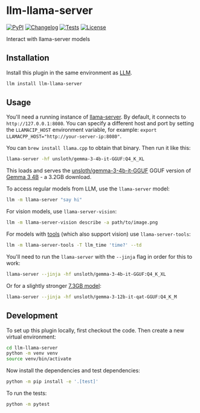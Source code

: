 # llm-llama-server

[![PyPI](https://img.shields.io/pypi/v/llm-llama-server.svg)](https://pypi.org/project/llm-llama-server/)
[![Changelog](https://img.shields.io/github/v/release/simonw/llm-llama-server?include_prereleases&label=changelog)](https://github.com/simonw/llm-llama-server/releases)
[![Tests](https://github.com/simonw/llm-llama-server/actions/workflows/test.yml/badge.svg)](https://github.com/simonw/llm-llama-server/actions/workflows/test.yml)
[![License](https://img.shields.io/badge/license-Apache%202.0-blue.svg)](https://github.com/simonw/llm-llama-server/blob/main/LICENSE)

Interact with llama-server models

## Installation

Install this plugin in the same environment as [LLM](https://llm.datasette.io/).
```bash
llm install llm-llama-server
```
## Usage

You'll need a running instance of [llama-server](https://github.com/ggml-org/llama.cpp/blob/master/tools/server/README.md). By default, it connects to `http://127.0.0.1:8080`. You can specify a different host and port by setting the `LLAMACIP_HOST` environment variable, for example: `export LLAMACPP_HOST="http://your-server-ip:8080"`.

You can `brew install llama.cpp` to obtain that binary. Then run it like this:
```bash
llama-server -hf unsloth/gemma-3-4b-it-GGUF:Q4_K_XL
```
This loads and serves the [unsloth/gemma-3-4b-it-GGUF](https://huggingface.co/unsloth/gemma-3-4b-it-GGUF) GGUF version of [Gemma 3 4B](https://ai.google.dev/gemma/docs/core) - a 3.2GB download.

To access regular models from LLM, use the `llama-server` model:
```bash
llm -m llama-server "say hi"
```
For vision models, use `llama-server-vision`:
```bash
llm -m llama-server-vision describe -a path/to/image.png
```
For models with [tools](https://llm.datasette.io/en/stable/tools.html) (which also support vision) use `llama-server-tools`:
```bash
llm -m llama-server-tools -T llm_time 'time?' --td
```
You'll need to run the `llama-server` with the `--jinja` flag in order for this to work:
```bash
llama-server --jinja -hf unsloth/gemma-3-4b-it-GGUF:Q4_K_XL
```
Or for a slightly stronger [7.3GB model](https://huggingface.co/unsloth/gemma-3-12b-it-qat-GGUF):
```bash
llama-server --jinja -hf unsloth/gemma-3-12b-it-qat-GGUF:Q4_K_M
```
## Development

To set up this plugin locally, first checkout the code. Then create a new virtual environment:
```bash
cd llm-llama-server
python -m venv venv
source venv/bin/activate
```
Now install the dependencies and test dependencies:
```bash
python -m pip install -e '.[test]'
```
To run the tests:
```bash
python -m pytest
```
